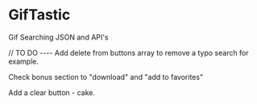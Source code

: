 # GifTastic
Gif Searching JSON and API's



// TO DO ---- 
Add delete from buttons array to remove a typo search for example. 

Check bonus section to "download" and "add to favorites"

Add a clear button - cake.